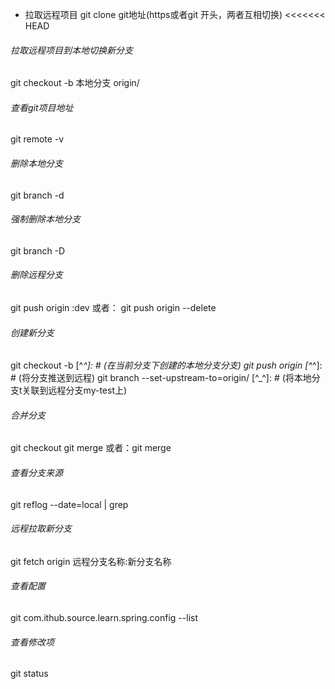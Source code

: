 - 拉取远程项目
git clone git地址(https或者git 开头，两者互相切换)
<<<<<<< HEAD
###### 拉取远程项目到本地切换新分支
git checkout -b 本地分支 origin/<branchname>
###### 查看git项目地址
git remote -v
###### 删除本地分支
git branch -d <branchname>
###### 强制删除本地分支
git branch -D <branchname>
###### 删除远程分支
git push origin :dev
或者： git push origin --delete <branchname>
###### 创建新分支
git checkout -b <branchname> [^_^]: # (在当前分支下创建<branchname>的本地分支分支)
git push origin <branchname> [^_^]: # (将<branchname>分支推送到远程)
git branch --set-upstream-to=origin/<branchname> [^_^]: # (将本地分支<branchname>t关联到远程分支my-test上)
###### 合并分支
git checkout <feature-branchname>
git merge <master-branchname>
或者：git merge <master-branchname> <feature-branchname>
###### 查看分支来源
git reflog --date=local | grep <branchname>
###### 远程拉取新分支
git fetch origin 远程分支名称:新分支名称
###### 查看配置
git com.ithub.source.learn.spring.config --list
###### 查看修改项
git status

